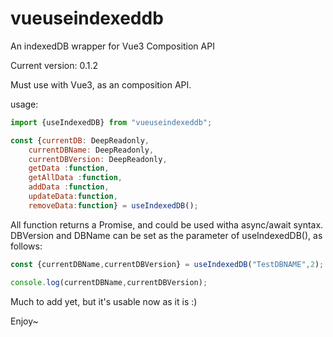 # vueuseindexeddb
An indexedDB wrapper for Vue3 Composition API

Current version: 0.1.2

Must use with Vue3, as an composition API.

usage:

```javascript
import {useIndexedDB} from "vueuseindexeddb";

const {currentDB: DeepReadonly,
    currentDBName: DeepReadonly,
    currentDBVersion: DeepReadonly,
    getData :function,
    getAllData :function,
    addData :function,
    updateData:function,
    removeData:function} = useIndexedDB();
```

All function returns a Promise, and could be used witha async/await syntax.
DBVersion and DBName can be set as the parameter of useIndexedDB(), as follows:


```javascript
const {currentDBName,currentDBVersion} = useIndexedDB("TestDBNAME",2);

console.log(currentDBName,currentDBVersion);
```

Much to add yet, but it's usable now as it is :)

Enjoy~
